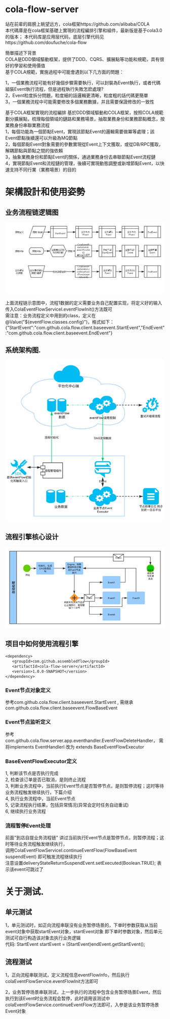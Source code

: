 # cola-flow-server
站在前辈的肩膀上眺望远方，cola框架https://github.com/alibaba/COLA  
本代碼庫是在cola框架基礎上實現的流程編排引擎和組件，最新版是基于cola3.0的版本； 
本代码库是应用层代码，底层引擎代码见https://github.com/doufuche/cola-flow  

簡單描述下背景  
COLA是DDD領域驅動框架，提供了DDD、CQRS、擴展點等功能和規範，具有很好的學習和使用價值  
基于COLA規範，實施過程中可能會遇到以下几方面的問題：   

1，一個業務流程可能有好幾個步驟需要執行，可以封裝為Event執行，或者代碼組裝Event執行流程，但是過程執行失敗怎麽處理?  
2，Event粒度拆分問題，粒度細的話邏輯更清晰，粒度粗的話代碼更簡單  
3，一個業務流程中可能需要修改多個業務數據，并且需要保證修改的一致性  
 
基于COLA框架實現的流程編排 基於DDD領域驅動和COLA框架，按照COLA規範劃分擴展點，梳理每個領域的鏈路和業務場景，抽取業務身份和業務節點概念，按業務身份串聯業務流程  
1，每個功能為一個節點Event，實現該節點Event的邏輯需要做冪等處理；該Event節點後續還可以升級為MQ節點  
2，每個節點Event對象需要的參數實現從Event上下文獲取，或從DB/RPC獲取，解耦節點與節點之間的強依賴  
3，抽象業務身份和節點Event的關係，通過業務身份去串聯節點Event流程鏈  
4，實現節點Event和流程鏈的管理，後續可實現動態調整或新增節點Event，以快速支持不同行業（業務場景）的目的  

# 架構設計和使用姿勢   
## 业务流程链逻辑图  
![contents](./imagesForReadme/%E4%B8%9A%E5%8A%A1%E6%B5%81%E7%A8%8B%E9%93%BE%E9%80%BB%E8%BE%91%E5%9B%BE.png)


上面流程链示意图中，流程1数据的定义需要业务自己配置实现，将定义好的输入传入ColaEventFlowServiceI.eventFlowInit()方法既可  
需注意：业务流程定义中用到的class，定义在@Value("${eventFlow.classes.config}")，格式如下：  
{"StartEvent":"com.github.cola.flow.client.baseevent.StartEvent","EndEvent":"com.github.cola.flow.client.baseevent.EndEvent"}  

## 系统架构图.   
![contents](./imagesForReadme/%E5%B9%B3%E5%8F%B0%E5%8C%96.png)    

## 流程引擎核心设计  
![contents](./imagesForReadme/DAG.png)    

## 项目中如何使用流程引擎  
```
<dependency>    
   <groupId>com.github.assembledflow</groupId>
   <artifactId>cola-flow-server</artifactId>
   <version>1.0.0-SNAPSHOT</version>
</dependency>
```
  
### Event节点对象定义
参考com.github.cola.flow.client.baseevent.StartEvent ,
需继承com.github.cola.flow.client.baseevent.FlowBaseEvent
  
### Event节点监听定义  
参考com.github.cola.flow.server.app.eventhandler.EventFlowDeleteHandler，
需将implements EventHandlerI 改为 extends BaseEventFlowExecutor

### BaseEventFlowExecutor定义    
1, 判断该节点是否执行完成  
2, 检查该订单是否已取消，是则终止流程  
3, 判断业务流程中，当前执行Event节点是否暂停节点，是则暂停流程；这时等待业务流程触发继续执行，下篇介绍   
4, 执行业务流程中，当前Event节点   
5, 记录流程执行结果，包括异常情况(异常会定时任务自动重试)   
6, 继续执行业务流程   


### 流程暂停Event处理  
前面"到店自提业务流程链" 讲过当前执行Event节点是暂停节点，则暂停流程；这时等待业务流程触发继续执行，  
调用ColaEventFlowServiceI.continueEventFlow(FlowBaseEvent suspendEvent) 即可触发流程继续执行  
注意设置deliveryStateReturnSuspendEvent.setExecuted(Boolean.TRUE);     表示该event可跳过了   


# 关于测试.  
## 单元测试   
1，单元测试时，如正向流程串联没有业务暂停场景的，下单时参数获取从当前event对象中获取startEvent对象，startEvent对象 即下单时参数对象，然后单元测试可自行构造该对象去执行业务逻辑  
   代码: StartEvent startEvent = (StartEvent)endEvent.getStartEvent();  

## 流程测试  
1，正向流程串联测试，定义流程信息eventFlowInfo，然后执行colaEventFlowService.eventFlowInit方法即可

2，业务暂停场景串联测试，上一步执行的流程中包含业务暂停场景Event，然后执行到该Event时业务流程会暂停，此时调用该测试中colaEventFlowService.continueEventFlow方法即可，入参是该业务暂停场景Event对象






 



